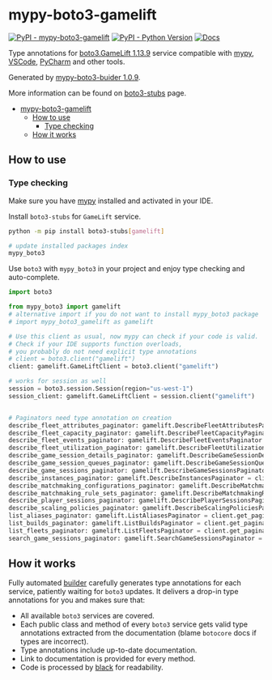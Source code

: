 # mypy-boto3-gamelift

[![PyPI - mypy-boto3-gamelift](https://img.shields.io/pypi/v/mypy-boto3-gamelift.svg?color=blue)](https://pypi.org/project/mypy-boto3-gamelift)
[![PyPI - Python Version](https://img.shields.io/pypi/pyversions/mypy-boto3-gamelift.svg?color=blue)](https://pypi.org/project/mypy-boto3-gamelift)
[![Docs](https://img.shields.io/readthedocs/mypy-boto3-builder.svg?color=blue)](https://mypy-boto3-builder.readthedocs.io/)

Type annotations for
[boto3.GameLift 1.13.9](https://boto3.amazonaws.com/v1/documentation/api/1.13.9/reference/services/gamelift.html#GameLift) service
compatible with [mypy](https://github.com/python/mypy), [VSCode](https://code.visualstudio.com/),
[PyCharm](https://www.jetbrains.com/pycharm/) and other tools.

Generated by [mypy-boto3-buider 1.0.9](https://github.com/vemel/mypy_boto3_builder).

More information can be found on [boto3-stubs](https://pypi.org/project/boto3-stubs/) page.

- [mypy-boto3-gamelift](#mypy-boto3-gamelift)
  - [How to use](#how-to-use)
    - [Type checking](#type-checking)
  - [How it works](#how-it-works)

## How to use

### Type checking

Make sure you have [mypy](https://github.com/python/mypy) installed and activated in your IDE.

Install `boto3-stubs` for `GameLift` service.

```bash
python -m pip install boto3-stubs[gamelift]

# update installed packages index
mypy_boto3
```

Use `boto3` with `mypy_boto3` in your project and enjoy type checking and auto-complete.

```python
import boto3

from mypy_boto3 import gamelift
# alternative import if you do not want to install mypy_boto3 package
# import mypy_boto3_gamelift as gamelift

# Use this client as usual, now mypy can check if your code is valid.
# Check if your IDE supports function overloads,
# you probably do not need explicit type annotations
# client = boto3.client("gamelift")
client: gamelift.GameLiftClient = boto3.client("gamelift")

# works for session as well
session = boto3.session.Session(region="us-west-1")
session_client: gamelift.GameLiftClient = session.client("gamelift")


# Paginators need type annotation on creation
describe_fleet_attributes_paginator: gamelift.DescribeFleetAttributesPaginator = client.get_paginator("describe_fleet_attributes")
describe_fleet_capacity_paginator: gamelift.DescribeFleetCapacityPaginator = client.get_paginator("describe_fleet_capacity")
describe_fleet_events_paginator: gamelift.DescribeFleetEventsPaginator = client.get_paginator("describe_fleet_events")
describe_fleet_utilization_paginator: gamelift.DescribeFleetUtilizationPaginator = client.get_paginator("describe_fleet_utilization")
describe_game_session_details_paginator: gamelift.DescribeGameSessionDetailsPaginator = client.get_paginator("describe_game_session_details")
describe_game_session_queues_paginator: gamelift.DescribeGameSessionQueuesPaginator = client.get_paginator("describe_game_session_queues")
describe_game_sessions_paginator: gamelift.DescribeGameSessionsPaginator = client.get_paginator("describe_game_sessions")
describe_instances_paginator: gamelift.DescribeInstancesPaginator = client.get_paginator("describe_instances")
describe_matchmaking_configurations_paginator: gamelift.DescribeMatchmakingConfigurationsPaginator = client.get_paginator("describe_matchmaking_configurations")
describe_matchmaking_rule_sets_paginator: gamelift.DescribeMatchmakingRuleSetsPaginator = client.get_paginator("describe_matchmaking_rule_sets")
describe_player_sessions_paginator: gamelift.DescribePlayerSessionsPaginator = client.get_paginator("describe_player_sessions")
describe_scaling_policies_paginator: gamelift.DescribeScalingPoliciesPaginator = client.get_paginator("describe_scaling_policies")
list_aliases_paginator: gamelift.ListAliasesPaginator = client.get_paginator("list_aliases")
list_builds_paginator: gamelift.ListBuildsPaginator = client.get_paginator("list_builds")
list_fleets_paginator: gamelift.ListFleetsPaginator = client.get_paginator("list_fleets")
search_game_sessions_paginator: gamelift.SearchGameSessionsPaginator = client.get_paginator("search_game_sessions")
```

## How it works

Fully automated [builder](https://github.com/vemel/mypy_boto3_builder) carefully generates
type annotations for each service, patiently waiting for `boto3` updates. It delivers
a drop-in type annotations for you and makes sure that:

- All available `boto3` services are covered.
- Each public class and method of every `boto3` service gets valid type annotations
  extracted from the documentation (blame `botocore` docs if types are incorrect).
- Type annotations include up-to-date documentation.
- Link to documentation is provided for every method.
- Code is processed by [black](https://github.com/psf/black) for readability.
